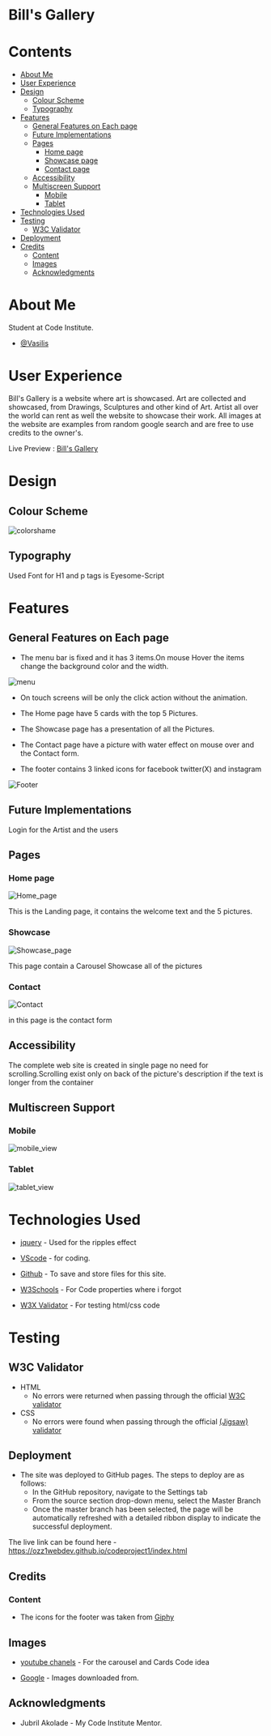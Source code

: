# Bill's Gallery

# Contents

- [About Me](#about-me)
- [User Experience](#user-experience)
- [Design](#design)
    - [Colour Scheme](#colour-scheme)
    - [Typography](#typography)
- [Features](#features)
    - [General Features on Each page](#general-features-on-each-page)
    - [Future Implementations](#future-implementations)
    - [Pages](#pages)
        - [Home page](#home-page)
        - [Showcase page](#showcase)
        - [Contact page](#contact-page)
    - [Accessibility](#accessibility)
    - [Multiscreen Support](#multiscreen-support)
        - [Mobile](#mobile)
        - [Tablet](#tablet)
- [Technologies Used](#technologies-used)
- [Testing](#testing)
  - [W3C Validator](#w3c-validator)
- [Deployment](#deployment)
- [Credits](#credits)
    - [Content](#content)
    - [Images](#images)
    - [Acknowledgments](#acknowledgments)

# About Me

Student at Code Institute.

- [@Vasilis](https://github.com/ozz1webdev)

# User Experience

Bill's Gallery is a website where art is showcased. Art are collected and showcased, from Drawings, Sculptures and other kind of Art.
Artist all over the world can rent as well the website to showcase their work.
All images at the website are examples from random google search and are free to use credits to the owner's.

Live Preview : [Bill's Gallery](https://ozz1webdev.github.io/codeproject1/)

# Design

## Colour Scheme

![colorshame](./assets/images/Readme-img/color-sheme.jpg)

## Typography

Used Font for H1 and p tags is Eyesome-Script

# Features

## General Features on Each page

* The menu bar is fixed and it has 3 items.On mouse Hover the items change the background color and the width.

![menu](./assets/images/Readme-img/menu.jpg)

* On touch screens will be only the click action without the animation.

* The Home page have 5 cards with the top 5 Pictures.

* The Showcase page has a presentation of all the Pictures.

* The Contact page have a picture with water effect on mouse over and the Contact form.

* The footer contains 3 linked icons for facebook twitter(X) and instagram

![Footer](./assets/images/Readme-img/footer.jpg)

## Future Implementations

Login for the Artist and the users

## Pages

### Home page

![Home_page](./assets/images/Readme-img/home.JPG)

This is the Landing page, it contains the welcome text and the 5 pictures.

### Showcase

![Showcase_page](./assets/images/Readme-img/Showcase.JPG)

This page contain a Carousel Showcase all of the pictures

### Contact

![Contact](./assets/images/Readme-img/contact.JPG)

in this page is the contact form

## Accessibility

The complete web site is created in single page no need for scrolling.Scrolling exist only on back of the picture's description if the text is longer from the container 

## Multiscreen Support

### Mobile

![mobile_view](./assets/images/Readme-img/iphone.jpg)

### Tablet

![tablet_view](./assets/images/Readme-img/tablet.jpg)

# Technologies Used

* [jquery](https://jquery.com/) - Used for the ripples effect

* [VScode](https://code.visualstudio.com/) - for coding.

* [Github](https://github.com/) - To save and store files for this site.

* [W3Schools](https://www.w3schools.com/html/default.asp) - For Code properties where i forgot 

* [W3X Validator](https://validator.w3.org/) - For testing html/css code

# Testing

## W3C Validator
- HTML
  - No errors were returned when passing through the official [W3C validator](https://validator.w3.org/nu/?doc=https%3A%2F%2Fozz1webdev.github.io%2Fcodeproject1%2F)
- CSS
  - No errors were found when passing through the official [(Jigsaw) validator](https://jigsaw.w3.org/css-validator/validator?uri=https%3A%2F%2Fraw.githubusercontent.com%2Fozz1webdev%2Fcodeproject1%2Fmain%2Fassets%2Fcss%2Fstyle.css&profile=css3svg&usermedium=all&warning=1&vextwarning=&lang=en#css)

## Deployment

- The site was deployed to GitHub pages. The steps to deploy are as follows: 
  - In the GitHub repository, navigate to the Settings tab 
  - From the source section drop-down menu, select the Master Branch
  - Once the master branch has been selected, the page will be automatically refreshed with a detailed ribbon display to indicate the successful deployment. 

The live link can be found here - https://ozz1webdev.github.io/codeproject1/index.html

## Credits

### Content

- The icons for the footer was taken from [Giphy](https://giphy.com/)

## Images

* [youtube chanels](https://www.youtube.com/@codingcirculate) - For the carousel and Cards Code idea

* [Google](https://www.google.com/) - Images downloaded from.

## Acknowledgments

* Jubril Akolade - My Code Institute Mentor.
